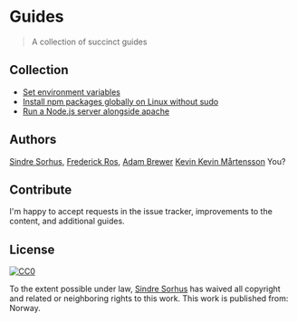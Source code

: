 # Guides

> A collection of succinct guides


## Collection

- [Set environment variables](set-environment-variables.md)
- [Install npm packages globally on Linux without sudo](npm-global-without-sudo-linux.md)
- [Run a Node.js server alongside apache]( run-node-server-alongside-apache.md)


## Authors

[Sindre Sorhus](http://sindresorhus.com),
[Frederick Ros](https://github.com/sleeper),
[Adam Brewer](https://github.com/adamcbrewer)
[Kevin Kevin Mårtensson](https://github.com/kevva)
You?


## Contribute

I'm happy to accept requests in the issue tracker, improvements to the content, and additional guides.


## License

[![CC0](http://i.creativecommons.org/p/zero/1.0/88x31.png)](http://creativecommons.org/publicdomain/zero/1.0/)

To the extent possible under law, [Sindre Sorhus](http://sindresorhus.com) has waived all copyright and related or neighboring rights to this work. This work is published from: Norway.
